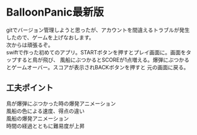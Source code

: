 # BalloonPanic最新版

gitでバージョン管理しようと思ったが、アカウントを間違えるトラブルが発生したので、ゲームを上げなおします。  
次からは頑張るぞ。  
swiftで作った初めてのアプリ。STARTボタンを押すとプレイ画面に。画面をタップすると鳥が飛び、
風船にぶつかるとSCOREが1点増える。爆弾にぶつかるとゲームオーバー。スコアが表示されBACKボタンを押すと
元の画面に戻る。


## 工夫ポイント
鳥が爆弾にぶつかった時の爆発アニメーション  
風船の色による速度、得点の違い  
風船の爆発アニメーション  
時間の経過とともに難易度が上昇  

